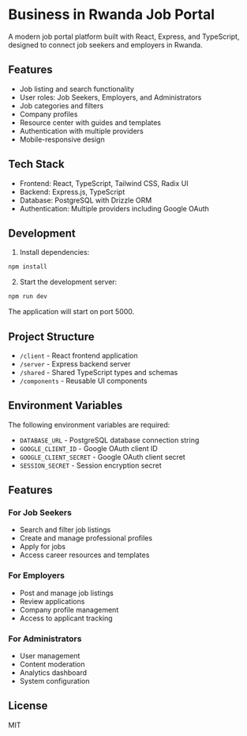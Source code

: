 
# Business in Rwanda Job Portal

A modern job portal platform built with React, Express, and TypeScript, designed to connect job seekers and employers in Rwanda.

## Features

- Job listing and search functionality
- User roles: Job Seekers, Employers, and Administrators
- Job categories and filters
- Company profiles
- Resource center with guides and templates
- Authentication with multiple providers
- Mobile-responsive design

## Tech Stack

- Frontend: React, TypeScript, Tailwind CSS, Radix UI
- Backend: Express.js, TypeScript
- Database: PostgreSQL with Drizzle ORM
- Authentication: Multiple providers including Google OAuth

## Development

1. Install dependencies:
```bash
npm install
```

2. Start the development server:
```bash
npm run dev
```

The application will start on port 5000.

## Project Structure

- `/client` - React frontend application
- `/server` - Express backend server
- `/shared` - Shared TypeScript types and schemas
- `/components` - Reusable UI components

## Environment Variables

The following environment variables are required:

- `DATABASE_URL` - PostgreSQL database connection string
- `GOOGLE_CLIENT_ID` - Google OAuth client ID
- `GOOGLE_CLIENT_SECRET` - Google OAuth client secret
- `SESSION_SECRET` - Session encryption secret

## Features

### For Job Seekers
- Search and filter job listings
- Create and manage professional profiles
- Apply for jobs
- Access career resources and templates

### For Employers
- Post and manage job listings
- Review applications
- Company profile management
- Access to applicant tracking

### For Administrators
- User management
- Content moderation
- Analytics dashboard
- System configuration

## License

MIT
